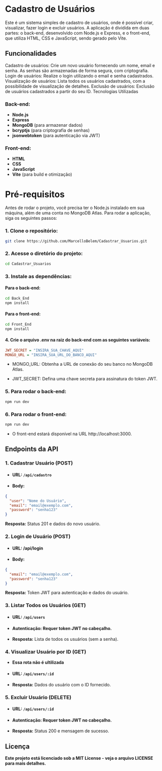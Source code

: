 # Cadastro de Usuários
Este é um sistema simples de cadastro de usuários, onde é possível criar, visualizar, fazer login e excluir usuários. A aplicação é dividida em duas partes: o back-end, desenvolvido com Node.js e Express, e o front-end, que utiliza HTML, CSS e JavaScript, sendo gerado pelo Vite.

## Funcionalidades
Cadastro de usuários: Crie um novo usuário fornecendo um nome, email e senha. As senhas são armazenadas de forma segura, com criptografia.
Login de usuários: Realize o login utilizando o email e senha cadastrados.
Visualização de usuários: Lista todos os usuários cadastrados, com a possibilidade de visualização de detalhes.
Exclusão de usuários: Exclusão de usuários cadastrados a partir do seu ID.
Tecnologias Utilizadas

### Back-end:
- **Node.js**
- **Express**
- **MongoDB** (para armazenar dados)
- **bcryptjs** (para criptografia de senhas)
- **jsonwebtoken** (para autenticação via JWT)
### Front-end:
- **HTML**
- **CSS**
- **JavaScript**
- **Vite** (para build e otimização)

# Pré-requisitos
Antes de rodar o projeto, você precisa ter o Node.js instalado em sua máquina, além de uma conta no MongoDB Atlas. Para rodar a aplicação, siga os seguintes passos:

### 1. Clone o repositório:

```bash
git clone https://github.com/MarcelloBelem/Cadastrar_Usuarios.git
```
### 2. Acesse o diretório do projeto:

```bash
cd Cadastrar_Usuarios
```
### 3. Instale as dependências:

#### Para o back-end:

```bash
cd Back_End
npm install
```

#### Para o front-end:

```bash
cd Front_End
npm install
```

#### 4. Crie o arquivo .env na raiz do back-end com as seguintes variáveis:

```ini
JWT_SECRET = "INSIRA_SUA_CHAVE_AQUI"
MONGO_URL = "INSIRA_SUA_URL_DO_BANCO_AQUI"
```
- MONGO_URL: Obtenha a URL de conexão do seu banco no MongoDB Atlas.

- JWT_SECRET: Defina uma chave secreta para assinatura do token JWT.

### 5. Para rodar o back-end:

```bash
npm run dev
```

### 6. Para rodar o front-end:

```bash
npm run dev
```

- O front-end estará disponível na URL http://localhost:3000.

## Endpoints da API
### 1. Cadastrar Usuário (POST)
- #### URL: ```/api/cadastro```
- #### Body:
```json
{
  "user": "Nome do Usuário",
  "email": "email@exemplo.com",
  "password": "senha123"
}
```
**Resposta:** Status 201 e dados do novo usuário.
### 2. Login de Usuário (POST)
- #### URL: /api/login
- #### Body:
```json
{
  "email": "email@exemplo.com",
  "password": "senha123"
}
```
**Resposta:** Token JWT para autenticação e dados do usuário.
### 3. Listar Todos os Usuários (GET)
- #### URL: ```/api/users```
- #### Autenticação: Requer token JWT no cabeçalho.
- **Resposta:** Lista de todos os usuários (sem a senha).
### 4. Visualizar Usuário por ID (GET)
- **Essa rota não é ultilizada**
- #### URL: ```/api/users/:id```
- **Resposta:** Dados do usuário com o ID fornecido.

### 5. Excluir Usuário (DELETE)
- #### URL: ```/api/users/:id```
- #### Autenticação: Requer token JWT no cabeçalho.
- **Resposta:** Status 200 e mensagem de sucesso.

## Licença
**Este projeto está licenciado sob a MIT License - veja o arquivo LICENSE para mais detalhes.**
